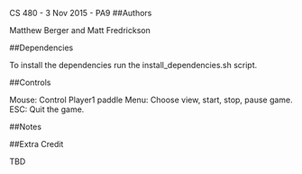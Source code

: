 CS 480 - 3 Nov 2015 - PA9
##Authors

Matthew Berger and Matt Fredrickson

##Dependencies

To install the dependencies run the install_dependencies.sh script.

##Controls

Mouse: Control Player1 paddle
Menu: Choose view, start, stop, pause game.
ESC: Quit the game.

##Notes

##Extra Credit

TBD
